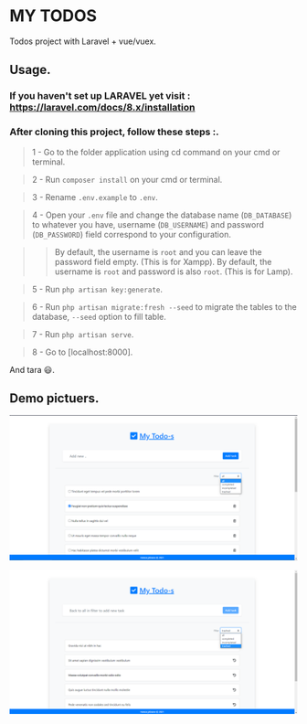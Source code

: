 # MY TODOS

Todos project with Laravel + vue/vuex.

## Usage.
### If you haven't set up LARAVEL yet visit : https://laravel.com/docs/8.x/installation

### After cloning this project, follow these steps :.

> 1 - Go to the folder application using cd command on your cmd or terminal.

> 2 - Run `composer install` on your cmd or terminal.

> 3 - Rename `.env.example` to `.env`.

> 4 - Open your `.env` file and change the database name (`DB_DATABASE`) to whatever you have, username (`DB_USERNAME`) and password (`DB_PASSWORD`) field correspond to your configuration.

> > By default, the username is `root` and you can leave the password field empty. (This is for Xampp).
> > By default, the username is `root` and password is also `root`. (This is for Lamp).

> 5 - Run `php artisan key:generate`.

> 6 - Run `php artisan migrate:fresh --seed` to migrate the tables to the database, `--seed` option to fill table.

> 7 - Run `php artisan serve`.

> 8 - Go to [localhost:8000].

And tara :smiley:.

## Demo pictuers.

![pic1](images/pic1.png)

![pic2](images/pic2.png)
